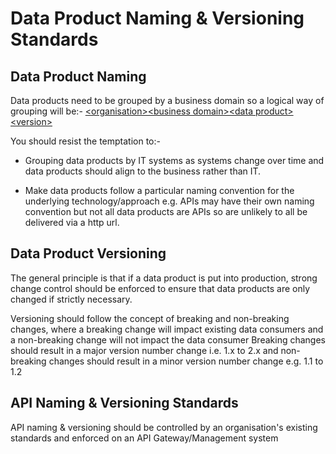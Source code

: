 # Data Product Naming & Versioning Standards

## Data Product Naming
Data products need to be grouped by a business domain so a logical way of grouping will be:-
[\<organisation>\<business domain>\<data product>\<version>]()

You should resist the temptation to:-
* Grouping data products by IT systems as systems change over time and data products should align to the business rather than IT.

* Make data products follow a particular naming convention for the underlying technology/approach e.g. APIs may have their own naming convention but not all data products are APIs so are unlikely to all be delivered via a http url.

## Data Product Versioning
The general principle is that if a data product is put into production, strong change control should be enforced to ensure that data products are only changed if strictly necessary.

Versioning should follow the concept of breaking and non-breaking changes, where a breaking change will impact existing data consumers and a non-breaking change will not impact the data consumer 
Breaking changes should result in a major version number change i.e. 1.x to 2.x and non-breaking changes should result in a minor version number change e.g. 1.1 to 1.2


## API Naming & Versioning Standards
API naming & versioning should be controlled by an organisation's existing standards and enforced on an API Gateway/Management system
